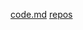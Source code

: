 [code.md](https://github.com/CassandraTheatro/CartesianTheater/blob/main/code.md)
[repos](https://github.com/CassandraTheatro/CartesianTheater/blob/main/repos)